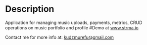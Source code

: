 # Description
Application for managing music uploads, payments, metrics, CRUD operations on music portfolio and profile
#Demo at
www.strma.io

Contact me for more info at: kudzmurefu@gmail.com
